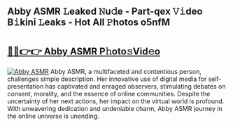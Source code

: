 ## Abby ASMR 𝙻eaked 𝙽u𝚍e - Part-qex 𝚅𝚒deo B𝚒kini 𝙻eaks - Hot All 𝙿hotos o5nfM

# <h2><a href="http://ld421be.urlbe.top/?page=Abby+ASMR">🔗🔗👉👉 Abby ASMR P𝚑oto𝚜Vid𝚎o</a></h2>

[![Abby ASMR](https://i.imgur.com/eBuTRDB.gif)](http://ld421be.urlbe.top/?page=Abby+ASMR)
Abby ASMR, a multifaceted and contentious person, challenges simple description. Her innovative use of digital media for self-presentation has captivated and enraged observers, stimulating debates on consent, morality, and the essence of online communities. Despite the uncertainty of her next actions, her impact on the virtual world is profound. With unwavering dedication and undeniable charm, Abby ASMR journey in the online universe is unending.
